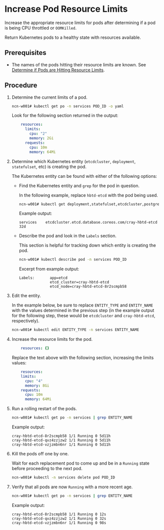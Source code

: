# Increase Pod Resource Limits

Increase the appropriate resource limits for pods after determining if a pod is being CPU throttled or `OOMKilled`.

Return Kubernetes pods to a healthy state with resources available.

## Prerequisites

- The names of the pods hitting their resource limits are known. See [Determine if Pods are Hitting Resource Limits](Determine_if_Pods_are_Hitting_Resource_Limits.md).

## Procedure

1. Determine the current limits of a pod.

    ```bash
    ncn-w001# kubectl get po -n services POD_ID -o yaml
    ```

    Look for the following section returned in the output:

    ```yaml
        resources:
          limits:
            cpu: "2"
            memory: 2Gi
          requests:
            cpu: 10m
            memory: 64Mi
    ```

1. Determine which Kubernetes entity \(`etcdcluster`, `deployment`, `statefulset`, etc\) is creating the pod.

    The Kubernetes entity can be found with either of the following options:

    - Find the Kubernetes entity and `grep` for the pod in question.

        In the following example, replace `hbtd-etcd` with the pod being used.

        ```bash
        ncn-w001# kubectl get deployment,statefulset,etcdcluster,postgresql,daemonsets -A | grep hbtd-etcd
        ```

        Example output:

        ```text
        services    etcdcluster.etcd.database.coreos.com/cray-hbtd-etcd               32d
        ```

    - Describe the pod and look in the `Labels` section.

        This section is helpful for tracking down which entity is creating the pod.

        ```bash
        ncn-w001# kubectl describe pod -n services POD_ID
        ```

        Excerpt from example output:

        ```text
        Labels:       app=etcd
                      etcd_cluster=cray-hbtd-etcd
                      etcd_node=cray-hbtd-etcd-8r2scmpb58
        ```

1. Edit the entity.

    In the example below, be sure to replace `ENTITY_TYPE` and `ENTITY_NAME` with the values determined in
    the previous step (in the example output for the following step, these would be `etcdcluster` and
    `cray-hbtd-etcd`, respectively).

    ```bash
    ncn-w001# kubectl edit ENTITY_TYPE -n services ENTITY_NAME
    ```

1. Increase the resource limits for the pod.

    ```yaml
        resources: {}
    ```

    Replace the text above with the following section, increasing the limits values:

    ```yaml
        resources:
        limits:
          cpu: "4"
          memory: 8Gi
        requests:
          cpu: 10m
          memory: 64Mi
    ```

1. Run a rolling restart of the pods.

    ```bash
    ncn-w001# kubectl get po -n services | grep ENTITY_NAME
    ```

    Example output:

    ```text
    cray-hbtd-etcd-8r2scmpb58 1/1 Running 0 5d11h
    cray-hbtd-etcd-qvz4zzjzw2 1/1 Running 0 5d11h
    cray-hbtd-etcd-vzjzmbn6nr 1/1 Running 0 5d11h
    ```

1. Kill the pods off one by one.

    Wait for each replacement pod to come up and be in a `Running` state before proceeding to the next pod.

    ```bash
    ncn-w001# kubectl -n services delete pod POD_ID
    ```

1. Verify that all pods are now `Running` with a more recent age.

    ```bash
    ncn-w001# kubectl get po -n services | grep ENTITY_NAME
    ```

    Example output:

    ```text
    cray-hbtd-etcd-8r2scmpb58 1/1 Running 0 12s
    cray-hbtd-etcd-qvz4zzjzw2 1/1 Running 0 32s
    cray-hbtd-etcd-vzjzmbn6nr 1/1 Running 0 98s
    ```
